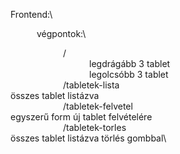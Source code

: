 Frontend:\

      végpontok:\

            /\
                  legdrágább 3 tablet\
                  legolcsóbb 3 tablet\
            /tabletek-lista\
                  összes tablet listázva\
            /tabletek-felvetel\
                  egyszerű form új tablet felvételére\
            /tabletek-torles\
                  összes tablet listázva törlés gombbal\
